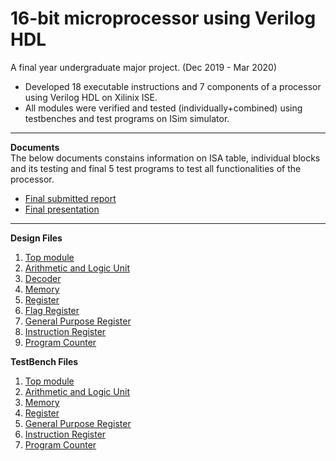 # 16-bit microprocessor using Verilog HDL
A final year undergraduate major project. (Dec 2019 - Mar 2020)
- Developed 18 executable instructions and 7 components of a processor using Verilog HDL on Xilinix ISE.
- All modules were verified and tested (individually+combined) using testbenches and test programs on ISim simulator.

---
**Documents**\
The below documents constains information on ISA table, individual blocks and its testing and final 5 test programs to test all functionalities of the processor.
- [Final submitted report](<Major Project Full Report.pdf>)
- [Final presentation](<Major Project PPT.pdf>)

---
**Design Files**
1. [Top module](<project files/TopModule.v>)
2. [Arithmetic and Logic Unit](<project files/ArithmeticLogicUnit.v>)
3. [Decoder](<project files/Decoder.v>)
4. [Memory](<project files/Memory.v>)
5. [Register](<project files/Register.v>)
6. [Flag Register](<project files/FlagRegister.v>) 
7. [General Purpose Register](<project files/GeneralPurposeRegister.v>)
8. [Instruction Register](<project files/InstructionRegister.v>)
9. [Program Counter](<project files/ProgramCounter.v>)

**TestBench Files**
1. [Top module](<project files/TestTopModule.v>)
2. [Arithmetic and Logic Unit](<project files/TestALU.v>)
3. [Memory](<project files/TestMemory.v>)
4. [Register](<project files/TestRegister.v>) 
5. [General Purpose Register](<project files/TestGPR.v>)
6. [Instruction Register](<project files/TestIR.v>)
7. [Program Counter](<project files/TestPC.v>)
